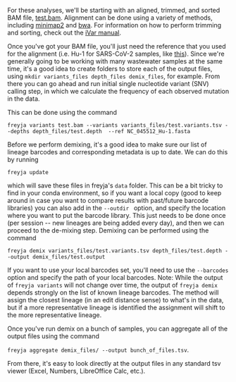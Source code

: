 For these analyses, we'll be starting with an aligned, trimmed, and sorted BAM file, [test.bam](https://github.com/andersen-lab/Freyja/raw/main/freyja/data/test.bam). Alignment can be done using a variety of methods, including [minimap2](https://github.com/lh3/minimap2) and [bwa](https://github.com/lh3/bwa). For information on how to perform trimming and sorting, check out the [iVar manual](https://andersen-lab.github.io/ivar/html/index.html).


Once you've got your BAM file, you'll just need the reference that you used for the alignment (i.e. Hu-1 for SARS-CoV-2 samples, like [this](data/NC_045512_Hu-1.fasta)). Since we're generally going to be working with many wastewater samples at the same time, it's a good idea to create folders to store each of the output files, using ```mkdir variants_files depth_files demix_files```, for example.  From there you can go ahead and run initial single nucleotide variant (SNV) calling step, in which we calculate the frequency of each observed mutation in the data. 

This can be done using the command 

```freyja variants test.bam --variants variants_files/test.variants.tsv --depths depth_files/test.depth  --ref NC_045512_Hu-1.fasta```


Before we perform demixing, it's a good idea to make sure our list of lineage barcodes and corresponding metadata is up to date. We can do this by running 

```freyja update```


which will save these files in freyja's ```data``` folder. This can be a bit tricky to find in your conda environment, so if you want a local copy (good to keep around in case you want to compare results with past/future barcode libraries) you can also add in the ```--outdir ``` option, and specify the location where you want to put the barcode library. This just needs to be done once (per session -- new lineages are being added every day), and then we can proceed to the de-mixing step. Demixing can be performed using the command 

```freyja demix variants_files/test.variants.tsv depth_files/test.depth --output demix_files/test.output```


If you want to use your local barcodes set, you'll need to use the ```--barcodes ``` option and specify the path of your local barcodes. Note: While the output of ```freyja variants``` will not change over time, the output of  ```freyja demix``` depends strongly on the list of known lineage barcodes. The method will assign the closest lineage (in an edit distance sense) to what's in the data, but if a more representative lineage is identified the assignment will shift to the more representative lineage. 

Once you've run demix on a bunch of samples, you can aggregate all of the output files using the command 

```freyja aggregate demix_files/ --output bunch_of_files.tsv```. 

From there, it's easy to look directly at the output files in any standard tsv viewer (Excel, Numbers, LibreOffice Calc, etc.). 



